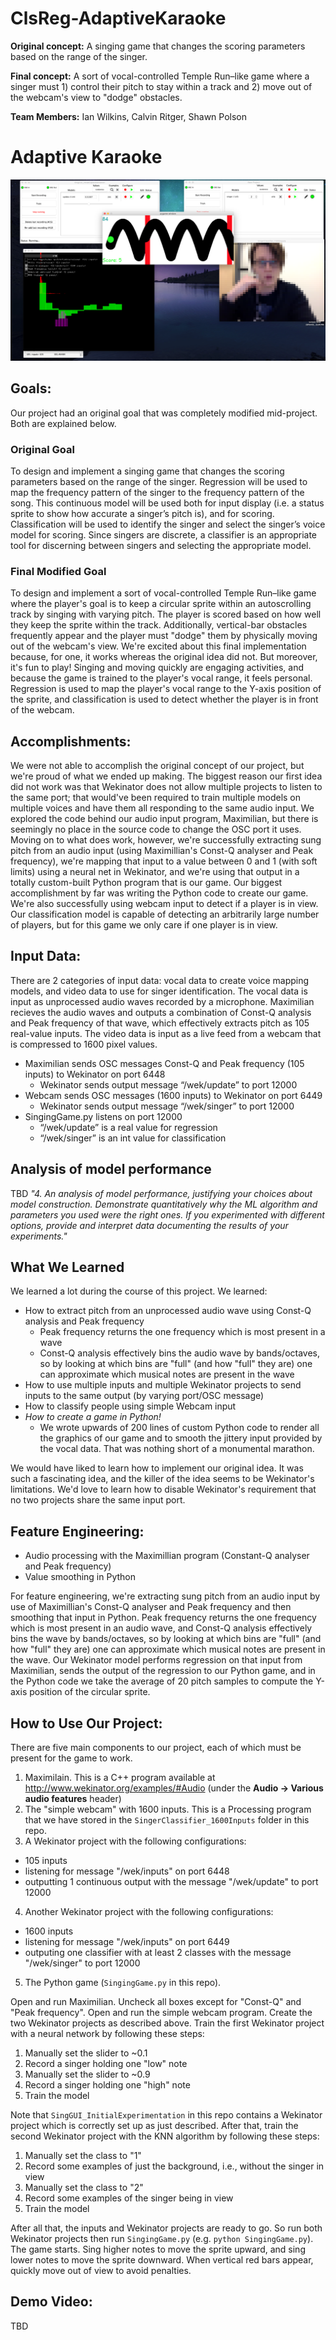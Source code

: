 # ClsReg-AdaptiveKaraoke
**Original concept:** A singing game that changes the scoring parameters based on the range of the singer.

**Final concept:** A sort of vocal-controlled Temple Run–like game where a singer must 1) control their pitch to stay within a track and 2) move out of the webcam's view to "dodge" obstacles.

**Team Members:** Ian Wilkins, Calvin Ritger, Shawn Polson

# Adaptive Karaoke
![Screenshot](https://github.com/CUBoulder-2019Sp-IML4HCI/ClsReg-AdaptiveKaraoke/blob/master/Game%20demo%20screenshot.png)

## Goals:
Our project had an original goal that was completely modified mid-project. Both are explained below.
### Original Goal
To design and implement a singing game that changes the scoring parameters based on the range of the singer. Regression will be used to map the frequency pattern of the singer to the frequency pattern of the song. This continuous model will be used both for input display (i.e. a status sprite to show how accurate a singer’s pitch is), and for scoring. Classification will be used to identify the singer and select the singer’s voice model for scoring. Since singers are discrete, a classifier is an appropriate tool for discerning between singers and selecting the appropriate model.

### Final Modified Goal
To design and implement a sort of vocal-controlled Temple Run–like game where the player's goal is to keep a circular sprite within an autoscrolling track by singing with varying pitch. The player is scored based on how well they keep the sprite within the track. Additionally, vertical-bar obstacles frequently appear and the player must "dodge" them by physically moving out of the webcam's view. We're excited about this final implementation because, for one, it works whereas the original idea did not. But moreover, it's fun to play! Singing and moving quickly are engaging activities, and because the game is trained to the player's vocal range, it feels personal. Regression is used to map the player's vocal range to the Y-axis position of the sprite, and classification is used to detect whether the player is in front of the webcam.

## Accomplishments:
We were not able to accomplish the original concept of our project, but we're proud of what we ended up making. The biggest reason our first idea did not work was that Wekinator does not allow multiple projects to listen to the same port; that would've been required to train multiple models on multiple voices and have them all responding to the same audio input. We explored the code behind our audio input program, Maximilian, but there is seemingly no place in the source code to change the OSC port it uses. Moving on to what does work, however, we're successfully extracting sung pitch from an audio input (using Maximillian's Const-Q analyser and Peak frequency), we're mapping that input to a value between 0 and 1 (with soft limits) using a neural net in Wekinator, and we're using that output in a totally custom-built Python program that is our game. Our biggest accomplishment by far was writing the Python code to create our game. We're also successfully using webcam input to detect if a player is in view. Our classification model is capable of detecting an arbitrarily large number of players, but for this game we only care if one player is in view. 

## Input Data:
There are 2 categories of input data: vocal data to create voice mapping models, and video data to use for singer identification.
The vocal data is input as unprocessed audio waves recorded by a microphone. Maximilian recieves the audio waves and outputs a combination of Const-Q analysis and Peak frequency of that wave, which effectively extracts pitch as 105 real-value inputs. The video data is input as a live feed from a webcam that is compressed to 1600 pixel values.

- Maximilian sends OSC messages Const-Q and Peak frequency (105 inputs) to Wekinator on port 6448
    - Wekinator sends output message “/wek/update” to port 12000
- Webcam sends OSC messages (1600 inputs) to Wekinator on port 6449
    - Wekinator sends output message “/wek/singer” to port 12000
- SingingGame.py listens on port 12000
    - “/wek/update” is a real value for regression
    - “/wek/singer” is an int value for classification

## Analysis of model performance
TBD
_"4. An analysis of model performance, justifying your choices about model construction. Demonstrate quantitatively why the ML algorithm and parameters you used were the right ones. If you experimented with different options, provide and interpret data documenting the results of your experiments."_

## What We Learned
We learned a lot during the course of this project. We learned: 
 - How to extract pitch from an unprocessed audio wave using Const-Q analysis and Peak frequency
    - Peak frequency returns the one frequency which is most present in a wave
    - Const-Q analysis effectively bins the audio wave by bands/octaves, so by looking at which bins are "full" (and how "full" they are) one can approximate which musical notes are present in the wave
- How to use multiple inputs and multiple Wekinator projects to send inputs to the same output (by varying port/OSC message)
- How to classify people using simple Webcam input
- _How to create a game in Python!_
    - We wrote upwards of 200 lines of custom Python code to render all the graphics of our game and to smooth the jittery input provided by the vocal data. That was nothing short of a monumental marathon. 
    
We would have liked to learn how to implement our original idea. It was such a fascinating idea, and the killer of the idea seems to be Wekinator's limitations. We'd love to learn how to disable Wekinator's requirement that no two projects share the same input port. 

## Feature Engineering:
 - Audio processing with the Maximillian program (Constant-Q analyser and Peak frequency)
 - Value smoothing in Python
 
For feature engineering, we're extracting sung pitch from an audio input by use of Maximillian's Const-Q analyser and Peak frequency and then smoothing that input in Python. Peak frequency returns the one frequency which is most present in an audio wave, and Const-Q analysis effectively bins the wave by bands/octaves, so by looking at which bins are "full" (and how "full" they are) one can approximate which musical notes are present in the wave. Our Wekinator model performs regression on that input from Maximilian, sends the output of the regression to our Python game, and in the Python code we take the average of 20 pitch samples to compute the Y-axis position of the circular sprite.

## How to Use Our Project:
There are five main components to our project, each of which must be present for the game to work.
1. Maximilain. This is a C++ program available at http://www.wekinator.org/examples/#Audio (under the **Audio -> Various audio features** header)
2. The "simple webcam" with 1600 inputs. This is a Processing program that we have stored in the `SingerClassifier_1600Inputs` folder in this repo.
3. A Wekinator project with the following configurations:
 - 105 inputs 
 - listening for message "/wek/inputs" on port 6448
 - outputting 1 continuous output with the message "/wek/update" to port 12000
4. Another Wekinator project with the following configurations:
 - 1600 inputs
 - listening for message "/wek/inputs" on port 6449
 - outputing one classifier with at least 2 classes with the message "/wek/singer" to port 12000
5. The Python game (`SingingGame.py` in this repo).

Open and run Maximilian. Uncheck all boxes except for "Const-Q" and "Peak frequency". Open and run the simple webcam program. Create the two Wekinator projects as described above. Train the first Wekinator project with a neural network by following these steps:
 1. Manually set the slider to ~0.1
 2. Record a singer holding one "low" note
 3. Manually set the slider to ~0.9
 4. Record a singer holding one "high" note
 5. Train the model
 
Note that `SingGUI_InitialExperimentation` in this repo contains a Wekinator project which is correctly set up as just described. After that, train the second Wekinator project with the KNN algorithm by following these steps:
 1. Manually set the class to "1"
 2. Record some examples of just the background, i.e., without the singer in view
 3. Manually set the class to "2"
 4. Record some examples of the singer being in view
 5. Train the model
 
After all that, the inputs and Wekinator projects are ready to go. So run both Wekinator projects then run `SingingGame.py` (e.g. `python SingingGame.py`). The game starts. 
Sing higher notes to move the sprite upward, and sing lower notes to move the sprite downward. When vertical red bars appear, quickly move out of view to avoid penalties. 

## Demo Video:
TBD
      
